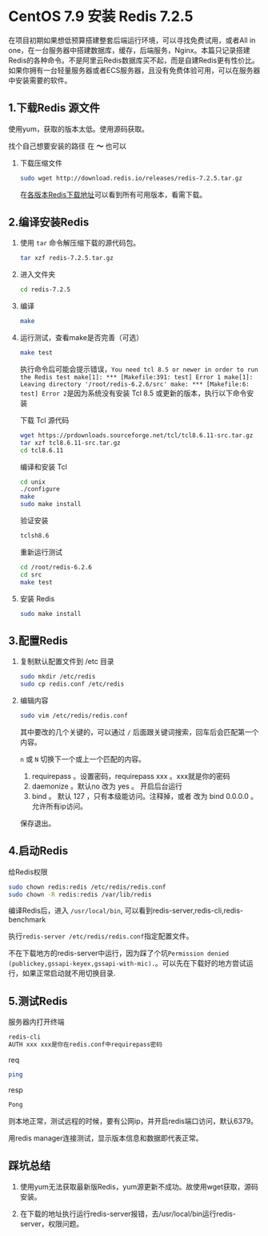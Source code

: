 # CentOS 7.9 安装 Redis 7.2.5

在项目初期如果想低预算搭建整套后端运行环境，可以寻找免费试用，或者All in one，在一台服务器中搭建数据库，缓存，后端服务，Nginx。本篇只记录搭建Redis的各种命令。不是阿里云Redis数据库买不起，而是自建Redis更有性价比。如果你拥有一台轻量服务器或者ECS服务器，且没有免费体验可用，可以在服务器中安装需要的软件。

## 1.下载Redis 源文件

使用yum，获取的版本太低。使用源码获取。

找个自己想要安装的路径 在 **～** 也可以

1. 下载压缩文件

    ```bash
    sudo wget http://download.redis.io/releases/redis-7.2.5.tar.gz
    ```

    在[各版本Redis下载地址](http://download.redis.io/releases)可以看到所有可用版本，看需下载。

## 2.编译安装Redis

1. 使用 `tar` 命令解压缩下载的源代码包。

    ```bash
    tar xzf redis-7.2.5.tar.gz
    ```

2. 进入文件夹

    ```bash
    cd redis-7.2.5
    ```

3. 编译

    ```bash
    make
    ```

4. 运行测试，查看make是否完善（可选）

    ```bash
    make test
    ```

    执行命令后可能会提示错误，`You need tcl 8.5 or newer in order to run the Redis test
    make[1]: *** [Makefile:391: test] Error 1
    make[1]: Leaving directory '/root/redis-6.2.6/src'
    make: *** [Makefile:6: test] Error 2`是因为系统没有安装 Tcl 8.5 或更新的版本，执行以下命令安装

    下载 Tcl 源代码

    ```bash
    wget https://prdownloads.sourceforge.net/tcl/tcl8.6.11-src.tar.gz
    tar xzf tcl8.6.11-src.tar.gz
    cd tcl8.6.11
    ```

    编译和安装 Tcl

    ```bash
    cd unix
    ./configure
    make
    sudo make install
    ```

    验证安装

    ```bash
    tclsh8.6
    ```

    重新运行测试

    ```bash
    cd /root/redis-6.2.6
    cd src
    make test
    ```

5. 安装 Redis

    ```bash
    sudo make install
    ```

## 3.配置Redis

1. 复制默认配置文件到 /etc 目录

    ```bash
    sudo mkdir /etc/redis
    sudo cp redis.conf /etc/redis
    ```

2. 编辑内容

     ```bash
    sudo vim /etc/redis/redis.conf
    ```

    其中要改的几个关键的，可以通过 `/` 后面跟关键词搜索，回车后会匹配第一个内容。

    `n` 或 `N` 切换下一个或上一个匹配的内容。

    1. requirepass 。设置密码，requirepass xxx 。xxx就是你的密码
    2. daemonize 。默认no 改为 yes 。 开启后台运行
    3. bind 。 默认 127 ，只有本级能访问。注释掉，或者 改为 bind 0.0.0.0 。允许所有ip访问。

   保存退出。

## 4.启动Redis

给Redis权限

```bash
sudo chown redis:redis /etc/redis/redis.conf
sudo chown -R redis:redis /var/lib/redis
```

编译Redis后，进入 `/usr/local/bin`, 可以看到redis-server,redis-cli,redis-benchmark

执行`redis-server /etc/redis/redis.conf`指定配置文件。

不在下载地方的redis-server中运行，因为踩了个坑`Permission denied (publickey,gssapi-keyex,gssapi-with-mic).`。可以先在下载好的地方尝试运行，如果正常启动就不用切换目录.

## 5.测试Redis

服务器内打开终端

```bash
redis-cli
AUTH xxx xxx是你在redis.conf中requirepass密码
```

req

```bash
ping
```

resp

```bash
Pong
```

则本地正常，测试远程的时候，要有公网ip，并开启redis端口访问，默认6379。

用redis manager连接测试，显示版本信息和数据即代表正常。

## 踩坑总结

1. 使用yum无法获取最新版Redis，yum源更新不成功。故使用wget获取，源码安装。

2. 在下载的地址执行运行redis-server报错，去/usr/local/bin运行redis-server，权限问题。
